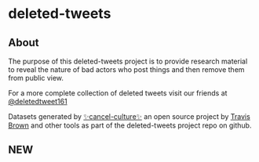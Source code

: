# deleted-tweets  
## About  
The purpose of this deleted-tweets project is to provide research material to reveal the nature of bad actors who post things and then remove them from public view.  

For a more complete collection of deleted tweets visit our friends at [@deletedtweet161](https://github.com/deletedtweet161/deleted-tweets-archive)   

Datasets generated by [✨cancel-culture✨](https://github.com/travisbrown/cancel-culture) an open source project by [Travis Brown](https://twitter.com/travisbrown) and other tools as part of the deleted-tweets project repo on github.   


## NEW
